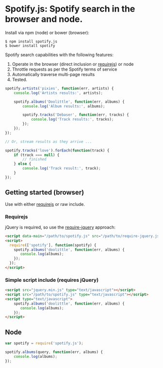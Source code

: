 # Spotify.js: Spotify search in the browser and node.

Install via npm (node) or bower (browser):

    $ npm install spotify.js
    $ bower install spotify

Spotify search capabilities with the following features:

 1.  Operate in the browser (direct inclusion or [requirejs][requirejs]) or node
 2.  Throttle requests as per the Spotify terms of service
 3.  Automatically traverse multi-page results
 4.  Tested.

```js
spotify.artists('pixies', function(err, artists) {
    console.log('Artists results:', artists);

    spotify.albums('Doolittle', function(err, albums) {
        console.log('Album results:', albums);

        spotify.tracks('Debaser', function(err, tracks) {
            console.log('Track results:', tracks);
        });
    });
});

// Or, stream results as they arrive ...

spotify.tracks('love').forEach(function(track) {
    if (track === null) {
        // finished
    } else {
        console.log('Track result:', track);
    }
});
```

## Getting started (browser)

Use with either [requirejs][requirejs] or raw include.

### Requirejs

jQuery is required, so use the [require-jquery](http://requirejs.org/docs/jquery.html) approach:

```html
<script data-main="/path/to/spotify.js" src="/path/to/require-jquery.js"></script>
<script>
  require(['spotify'], function(spotify) {
    spotify.albums('doolittle', function(err, albums) {
       console.log(albums);
    });
  });
</script>
```

### Simple script include (requires jQuery)

```html
<script src="jquery.min.js" type="text/javascript"></script>
<script src="/path/to/spotify.js" type="text/javascript"></script>
<script type="text/javascript">
    spotify.albums('doolittle', function(err, albums) {
       console.log(albums);
    });
</script>
```

## Node

```js
var spotify = require('spotify.js');

spotify.albums(query, function(err, albums) {
    console.log(albums);
});
```

[requirejs]: http://requirejs.org/

